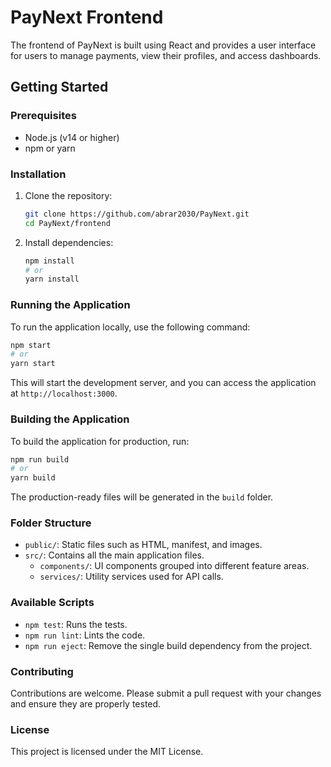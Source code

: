 # PayNext Frontend

The frontend of PayNext is built using React and provides a user interface for users to manage payments, view their profiles, and access dashboards.

## Getting Started

### Prerequisites
- Node.js (v14 or higher)
- npm or yarn

### Installation

1. Clone the repository:
   ```sh
   git clone https://github.com/abrar2030/PayNext.git
   cd PayNext/frontend
   ```

2. Install dependencies:
   ```sh
   npm install
   # or
   yarn install
   ```

### Running the Application

To run the application locally, use the following command:

```sh
npm start
# or
yarn start
```

This will start the development server, and you can access the application at `http://localhost:3000`.

### Building the Application

To build the application for production, run:

```sh
npm run build
# or
yarn build
```

The production-ready files will be generated in the `build` folder.

### Folder Structure

- `public/`: Static files such as HTML, manifest, and images.
- `src/`: Contains all the main application files.
    - `components/`: UI components grouped into different feature areas.
    - `services/`: Utility services used for API calls.

### Available Scripts

- `npm test`: Runs the tests.
- `npm run lint`: Lints the code.
- `npm run eject`: Remove the single build dependency from the project.

### Contributing

Contributions are welcome. Please submit a pull request with your changes and ensure they are properly tested.

### License

This project is licensed under the MIT License.
